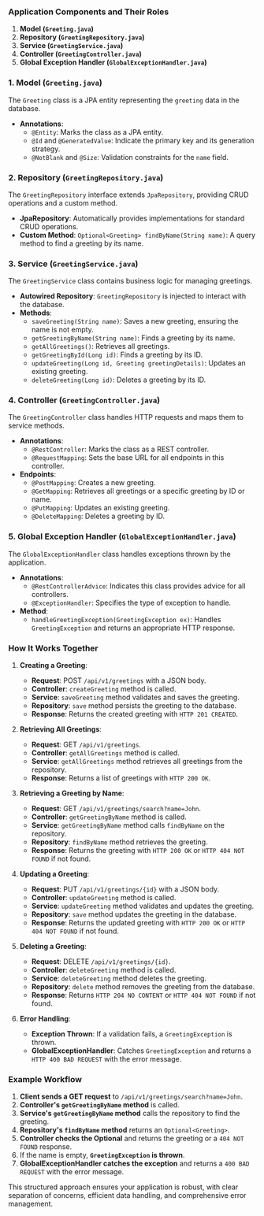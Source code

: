 ### Application Components and Their Roles

1. **Model (`Greeting.java`)**
2. **Repository (`GreetingRepository.java`)**
3. **Service (`GreetingService.java`)**
4. **Controller (`GreetingController.java`)**
5. **Global Exception Handler (`GlobalExceptionHandler.java`)**

### 1. Model (`Greeting.java`)

The `Greeting` class is a JPA entity representing the `greeting` data in the database.

- **Annotations**:
  - `@Entity`: Marks the class as a JPA entity.
  - `@Id` and `@GeneratedValue`: Indicate the primary key and its generation strategy.
  - `@NotBlank` and `@Size`: Validation constraints for the `name` field.

### 2. Repository (`GreetingRepository.java`)

The `GreetingRepository` interface extends `JpaRepository`, providing CRUD operations and a custom method.

- **JpaRepository**: Automatically provides implementations for standard CRUD operations.
- **Custom Method**: `Optional<Greeting> findByName(String name)`: A query method to find a greeting by its name.

### 3. Service (`GreetingService.java`)

The `GreetingService` class contains business logic for managing greetings.

- **Autowired Repository**: `GreetingRepository` is injected to interact with the database.
- **Methods**:
  - `saveGreeting(String name)`: Saves a new greeting, ensuring the name is not empty.
  - `getGreetingByName(String name)`: Finds a greeting by its name.
  - `getAllGreetings()`: Retrieves all greetings.
  - `getGreetingById(Long id)`: Finds a greeting by its ID.
  - `updateGreeting(Long id, Greeting greetingDetails)`: Updates an existing greeting.
  - `deleteGreeting(Long id)`: Deletes a greeting by its ID.

### 4. Controller (`GreetingController.java`)

The `GreetingController` class handles HTTP requests and maps them to service methods.

- **Annotations**:
  - `@RestController`: Marks the class as a REST controller.
  - `@RequestMapping`: Sets the base URL for all endpoints in this controller.
- **Endpoints**:
  - `@PostMapping`: Creates a new greeting.
  - `@GetMapping`: Retrieves all greetings or a specific greeting by ID or name.
  - `@PutMapping`: Updates an existing greeting.
  - `@DeleteMapping`: Deletes a greeting by ID.

### 5. Global Exception Handler (`GlobalExceptionHandler.java`)

The `GlobalExceptionHandler` class handles exceptions thrown by the application.

- **Annotations**:
  - `@RestControllerAdvice`: Indicates this class provides advice for all controllers.
  - `@ExceptionHandler`: Specifies the type of exception to handle.
- **Method**:
  - `handleGreetingException(GreetingException ex)`: Handles `GreetingException` and returns an appropriate HTTP response.

### How It Works Together

1. **Creating a Greeting**:

   - **Request**: POST `/api/v1/greetings` with a JSON body.
   - **Controller**: `createGreeting` method is called.
   - **Service**: `saveGreeting` method validates and saves the greeting.
   - **Repository**: `save` method persists the greeting to the database.
   - **Response**: Returns the created greeting with `HTTP 201 CREATED`.

2. **Retrieving All Greetings**:

   - **Request**: GET `/api/v1/greetings`.
   - **Controller**: `getAllGreetings` method is called.
   - **Service**: `getAllGreetings` method retrieves all greetings from the repository.
   - **Response**: Returns a list of greetings with `HTTP 200 OK`.

3. **Retrieving a Greeting by Name**:

   - **Request**: GET `/api/v1/greetings/search?name=John`.
   - **Controller**: `getGreetingByName` method is called.
   - **Service**: `getGreetingByName` method calls `findByName` on the repository.
   - **Repository**: `findByName` method retrieves the greeting.
   - **Response**: Returns the greeting with `HTTP 200 OK` or `HTTP 404 NOT FOUND` if not found.

4. **Updating a Greeting**:

   - **Request**: PUT `/api/v1/greetings/{id}` with a JSON body.
   - **Controller**: `updateGreeting` method is called.
   - **Service**: `updateGreeting` method validates and updates the greeting.
   - **Repository**: `save` method updates the greeting in the database.
   - **Response**: Returns the updated greeting with `HTTP 200 OK` or `HTTP 404 NOT FOUND` if not found.

5. **Deleting a Greeting**:

   - **Request**: DELETE `/api/v1/greetings/{id}`.
   - **Controller**: `deleteGreeting` method is called.
   - **Service**: `deleteGreeting` method deletes the greeting.
   - **Repository**: `delete` method removes the greeting from the database.
   - **Response**: Returns `HTTP 204 NO CONTENT` or `HTTP 404 NOT FOUND` if not found.

6. **Error Handling**:
   - **Exception Thrown**: If a validation fails, a `GreetingException` is thrown.
   - **GlobalExceptionHandler**: Catches `GreetingException` and returns a `HTTP 400 BAD REQUEST` with the error message.

### Example Workflow

1. **Client sends a GET request** to `/api/v1/greetings/search?name=John`.
2. **Controller's `getGreetingByName` method** is called.
3. **Service's `getGreetingByName` method** calls the repository to find the greeting.
4. **Repository's `findByName` method** returns an `Optional<Greeting>`.
5. **Controller checks the Optional** and returns the greeting or a `404 NOT FOUND` response.
6. If the name is empty, **`GreetingException` is thrown**.
7. **GlobalExceptionHandler catches the exception** and returns a `400 BAD REQUEST` with the error message.

This structured approach ensures your application is robust, with clear separation of concerns, efficient data handling, and comprehensive error management.
